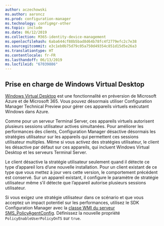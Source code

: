 ```yaml
---
author: aczechowski
ms.author: aaroncz
ms.prod: configuration-manager
ms.technology: configmgr-other
ms.topic: include
ms.date: 06/12/2019
ms.collection: M365-identity-device-management
ms.openlocfilehash: 6aba644cf88b5bad8d64b78fc4f2779efc2c7e38
ms.sourcegitcommit: e3c1eb0b75d79c05a750d49354c851d15d5e26a3
ms.translationtype: HT
ms.contentlocale: fr-FR
ms.lasthandoff: 06/13/2019
ms.locfileid: "67039886"
---
```

## <a name="bkmk_winsku"></a> Prise en charge de Windows Virtual Desktop

<!--3556025-->

[Windows Virtual Desktop](https://docs.microsoft.com/azure/virtual-desktop/) est une fonctionnalité en préversion de Microsoft Azure et de Microsoft 365. Vous pouvez désormais utiliser Configuration Manager Technical Preview pour gérer ces appareils virtuels exécutant Windows dans Azure.

Comme pour un serveur Terminal Server, ces appareils virtuels autorisent plusieurs sessions utilisateur actives simultanées. Pour améliorer les performances des clients, Configuration Manager désactive désormais les stratégies utilisateur sur les appareils qui permettent ces sessions utilisateur multiples. Même si vous activez des stratégies utilisateur, le client les désactive par défaut sur ces appareils, qui incluent Windows Virtual Desktop et les serveurs Terminal Server.

Le client désactive la stratégie utilisateur seulement quand il détecte ce type d’appareil lors d’une nouvelle installation. Pour un client existant de ce type que vous mettez à jour vers cette version, le comportement précédent est conservé. Sur un appareil existant, il configure le paramètre de stratégie utilisateur même s’il détecte que l’appareil autorise plusieurs sessions utilisateur.

Si vous exigez une stratégie utilisateur dans ce scénario et que vous acceptez un impact potentiel sur les performances, utilisez le SDK Configuration Manager avec la [classe WMI du serveur SMS_PolicyAgentConfig](/sccm/develop/reference/core/clients/config/sms_policyagentconfig-server-wmi-class). Définissez la nouvelle propriété `PolicyEnableUserPolicyOnTS` sur `true`.
